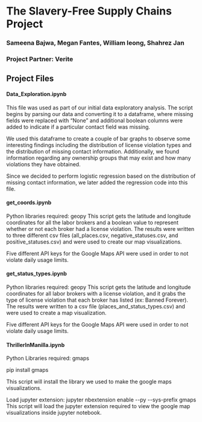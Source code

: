 # The Slavery-Free Supply Chains Project
### Sameena Bajwa, Megan Fantes, William Ieong, Shahrez Jan
### Project Partner: Verite

## Project Files

#### Data_Exploration.ipynb
This file was used as part of our initial data exploratory analysis. The script begins by parsing our data and converting it to a dataframe, where missing fields were replaced with “None” and additional boolean columns were added to indicate if a particular contact field was missing.

We used this dataframe to create a couple of bar graphs to observe some interesting findings including the distribution of license violation types and the distribution of missing contact information. Additionally, we found information regarding any ownership groups that may exist and how many violations they have obtained. 

Since we decided to perform logistic regression based on the distribution of missing contact information, we later added the regression code into this file. 

#### get_coords.ipynb
Python libraries required: geopy
This script gets the latitude and longitude coordinates for all the labor brokers and a boolean value to represent whether or not each broker had a license violation. The results were written to three different csv files (all_places.csv, negative_statuses.csv, and positive_statuses.csv) and were used to create our map visualizations.

Five different API keys for the Google Maps API were used in order to not violate daily usage limits. 

#### get_status_types.ipynb
Python libraries required: geopy
This script gets the latitude and longitude coordinates for all labor brokers with a license violation, and it grabs the type of license violation that each broker has listed (ex: Banned Forever). The results were written to a csv file (places_and_status_types.csv) and were used to create a map visualization. 

Five different API keys for the Google Maps API were used in order to not violate daily usage limits. 

#### ThrillerInManilla.ipynb
Python Libraries required: gmaps

pip install gmaps

This script will install the library we used to make the google maps visualizations.

Load jupyter extension:
jupyter nbextension enable --py --sys-prefix gmaps
This script will load the jupyter extension required to view the google map visualizations inside jupyter notebook.
